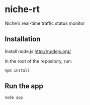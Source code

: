 niche-rt
========

Niche's real-time traffic status monitor


Installation
------------

Install node.js http://nodejs.org/

In the root of the repository, run:

```bash
npm install
```

Run the app
-----------
```bash
node app
```
